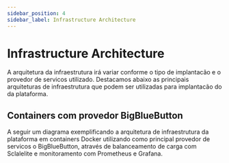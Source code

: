 ```yaml
---
sidebar_position: 4
sidebar_label: Infrastructure Architecture
---
```


# Infrastructure Architecture

A arquitetura da infraestrutura irá variar conforme o tipo de implantacão e o provedor de servicos utilizado. Destacamos abaixo as principais arquiteturas de infraestrutura que podem ser utilizadas para implantacão do da plataforma.

## Containers com provedor BigBlueButton

A seguir um diagrama exemplificando a arquitetura de infraestrutura da plataforma em containers Docker utilizando como principal provedor de servicos o BigBlueButton, através de balanceamento de carga com Sclalelite e monitoramento com Prometheus e Grafana.